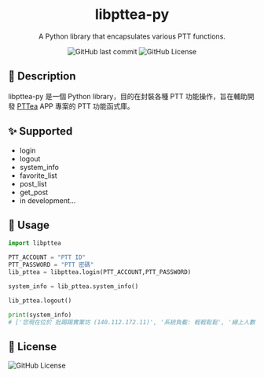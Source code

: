 <h1 align="center">libpttea-py</h1>

<div align="center">

A Python library that encapsulates various PTT functions.


![GitHub last commit](https://img.shields.io/github/last-commit/bubble-tea-project/libpttea-py)
![GitHub License](https://img.shields.io/github/license/bubble-tea-project/libpttea-py)

</div>

## 📖 Description
libpttea-py 是一個 Python library，目的在封裝各種 PTT 功能操作，旨在輔助開發 [PTTea](https://github.com/bubble-tea-project/PTTea) APP 專案的 PTT 功能函式庫。

## ✨ Supported
- login
- logout
- system_info
- favorite_list
- post_list
- get_post
- in development...

## 🎨 Usage
```python
import libpttea

PTT_ACCOUNT = "PTT ID"
PTT_PASSWORD = "PTT 密碼"
lib_pttea = libpttea.login(PTT_ACCOUNT,PTT_PASSWORD)

system_info = lib_pttea.system_info()

lib_pttea.logout()

print(system_info)
# ['您現在位於 批踢踢實業坊 (140.112.172.11)', '系統負載: 輕輕鬆鬆', '線上人數: 30602/175000', 'ClientCode: 02000023', '起始時間: 09/23/2024 17:49:24', '編譯時間: Sun Jun  4 23:41:30 CST 2023', '編譯版本: https://github.com/ptt/pttbbs.git 0447b25c 8595c8b4 M']
```

## 📜 License
![GitHub License](https://img.shields.io/github/license/bubble-tea-project/libpttea-py)
